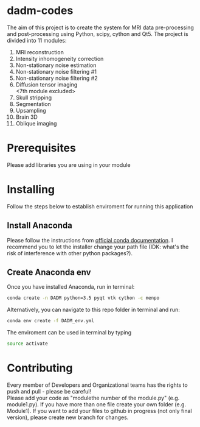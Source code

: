 # dadm-codes
<draft file>
The aim of this project is to create the system for MRI data pre-processing and post-processing using Python, scipy, cython and Qt5. The project is divided into 11 modules:
  
  
1. MRI reconstruction<br />
2. Intensity inhomogeneity correction<br />
3. Non-stationary noise estimation<br />
4. Non-stationary noise filtering #1<br />
5. Non-stationary noise filtering #2<br />
6. Diffusion tensor imaging<br />
<7th module excluded> <br />
8. Skull stripping<br />
9. Segmentation<br />
10. Upsampling<br />
11. Brain 3D<br />
12. Oblique imaging
# Prerequisites
Please add libraries you are using in your module
# Installing
Follow the steps below to establish enviroment for running this application
## Install Anaconda
Please follow the instructions from [official conda documentation](https://conda.io/docs/user-guide/install/index.html). I recommend you to let the installer change your path file (IDK: what's the risk of interference with other python packages?).
## Create Anaconda env
Once you have installed Anaconda, run in terminal:
```sh
conda create -n DADM python=3.5 pyqt vtk cython -c menpo
```
Alternatively, you can navigate to this repo folder in terminal and run:
```sh
conda env create -f DADM_env.yml
```
The enviroment can be used in terminal by typing
```sh
source activate
```

# Contributing
Every member of Developers and Organizational teams has the rights to push and pull - please be careful! <br />
Please add your code as "modulethe number of the module.py" (e.g. module1.py). If you have more than one file create your own folder (e.g. Module1). If you want to add your files to github in progress (not only final version), please create new branch for changes. 
  
